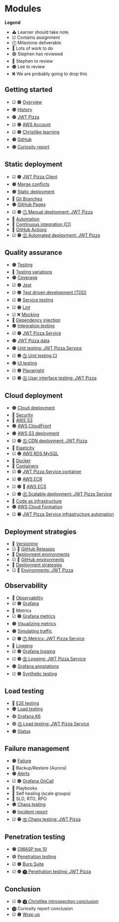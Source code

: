 # Modules

**Legend**

- ⚠️ Learner should take note
- ☑ Contains assignment
- ⓵ Milestone deliverable
- 🚧 Lots of work to do
- 🟢 Stephen has reviewed
- 🔵 Stephen to review
- 🟠 Lee to review
- ❌ We are probably going to drop this

## Getting started

- ☑ 🟠 [Overview](overview/overview.md)
- 🟠 [History](history/history.md)
- 🟠 [JWT Pizza](jwtPizza/jwtPizza.md)
- ☑ 🟠 [AWS Account](awsAccount/awsAccount.md)
- ☑ 🟠 [Christlike learning](christlikeLearning/christlikeLearning.md)
- 🟠 [GitHub](gitHub/gitHub.md)
- 🟠 [Curiosity report](curiosityReport/curiosityReport.md)

## Static deployment

- ☑ 🟠 [JWT Pizza Client](jwtPizzaClient/jwtPizzaClient.md)
- 🟠 [Merge conflicts](mergeConflicts/mergeConflicts.md)
- 🟠 [Static deployment](staticDeployment/staticDeployment.md)
- 🚧 [Git Branches](gitBranches/gitBranches.md)
- 🟠 [GitHub Pages](gitHubPages/gitHubPages.md)
- ☑ 🟠 [⓵ Manual deployment: JWT Pizza](deliverable1ManualDeploy/deliverable1ManualDeploy.md)
- 🚧 [Automation](automation/automation.md)
- 🚧 [Continuous integration (CI)](continuousIntegration/continuousIntegration.md)
- 🚧 [GitHub Actions](gitHubActions/gitHubActions.md)
- ☑ 🟠 [⓶ Automated deployment: JWT Pizza](deliverable2AutomatedDeploy/deliverable2AutomatedDeploy.md)

## Quality assurance

- 🟠 [Testing](testing/testing.md)
- 🚧 [Testing variations](testingVariations/testingVariations.md)
- 🟠 [Coverage](coverage/coverage.md)
- ☑ 🟠 [Jest](jest/jest.md)
- ☑ 🟠 [Test driven development (TDD)](tdd/tdd.md)
- ☑ 🟠 [Service testing](serviceTesting/serviceTesting.md)
- ☑ 🟠 [Lint](lint/lint.md)
- ☑ ❌ [Mocking](mocking/mocking.md)
- 🚧 [Dependency injection](dependencyInjection/dependencyInjection.md)
- 🟠 [Integration testing](integrationTesting/integrationTesting.md)
- ☑ 🟠 [JWT Pizza Service](jwtPizzaService/jwtPizzaService.md)
- 🟠 [JWT Pizza data](jwtPizzaData/jwtPizzaData.md)
- 🟠 [Unit testing: JWT Pizza Service](unitTestingJwtPizzaService/unitTestingJwtPizzaService.md)
- ☑ 🟠 [⓷ Unit testing CI](deliverable3UnitTestingCi/deliverable3UnitTestingCi.md)
- 🟠 [UI testing](uiTesting/uiTesting.md)
- ☑ 🟠 [Playwright](playwright/playwright.md)
- ☑ 🟠 [⓸ User interface testing: JWT Pizza](deliverable4UiTesting/deliverable4UiTesting.md)

## Cloud deployment

- 🟠 [Cloud deployment](cloudDeployment/cloudDeployment.md)
- 🚧 [Security](security/security.md)
- 🚧 [AWS S3](awsS3/awsS3.md)
- 🟠 [AWS CloudFront](awsCloudFront/awsCloudFront.md)
- 🟠 [AWS S3 deployment](awsS3Deployment/awsS3Deployment.md)
- ☑ 🟠 [⓹ CDN deployment: JWT Pizza](deliverable5CdnDeploy/deliverable5CdnDeploy.md)
- 🚧 [Elasticity](elasticity/elasticity.md)
- ☑ 🟠 [AWS RDS MySQL](awsRdsMysql/awsRdsMysql.md)
- 🚧 [Docker](docker/docker.md)
- 🚧 [Containers](containers/containers.md)
- ☑ 🟠 [JWT Pizza Service container](jwtPizzaServiceContainer/jwtPizzaServiceContainer.md)
- ☑ 🟠 [AWS ECR](awsEcr/awsEcr.md)
- ☑ 🟠 🚧 [AWS ECS](awsEcs/awsEcs.md)
- ☑ 🟠 [⓺ Scalable deployment: JWT Pizza Service](deliverable6ScalableDeploy/deliverable6ScalableDeploy.md)
- 🚧 [Code as infrastructure](codeAsInfrastructure/codeAsInfrastructure.md)
- 🟠 [AWS Cloud Formation](awsCloudFormation/awsCloudFormation.md)
- ☑ 🟠 [JWT Pizza Service infrastructure automation](jwtPizzaServiceInfrastructureAutomation/jwtPizzaServiceInfrastructureAutomation.md)

## Deployment strategies

- 🔵 [Versioning](versioning/versioning.md)
- ☑ 🔵 [GitHub Releases](gitHubReleases/gitHubReleases.md)
- 🔵 [Deployment environments](deploymentEnvironments/deploymentEnvironments.md)
- ☑ 🔵 [GitHub environments](gitHubEnvironments/gitHubEnvironments.md)
- 🔵 [Deployment strategies](deploymentStrategies/deploymentStrategies.md)
- ☑ 🚧 [Environments: JWT Pizza](environmentsJwtPizza/environmentsJwtPizza.md)

## Observability

- 🚧 [Observability](observability/observability.md)
- ☑ 🟠 [Grafana](grafana/grafana.md)
- 🚧 Metrics
- ☑ 🟠 [Grafana metrics](grafanaMetrics/grafanaMetrics.md)
- 🟠 [Visualizing metrics](visualizingMetrics/visualizingMetrics.md)
- 🟠 [Simulating traffic](simulatingTraffic/simulatingTraffic.md)
- ☑ 🟠 [⓻ Metrics: JWT Pizza Service](deliverable7Metrics/deliverable7Metrics.md)
- 🚧 [Logging](logging/logging.md)
- ☑ 🟠 [Grafana logging](grafanaLogging/grafanaLogging.md)
- ☑ 🟠 [⓼ Logging: JWT Pizza Service](deliverable8Logging/deliverable8Logging.md)
- 🟠 [Grafana annotations](grafanaAnnotations/grafanaAnnotations.md)
- ☑ 🟠 [Synthetic testing](syntheticTesting/syntheticTesting.md)

## Load testing

- 🚧 [E2E testing](e2eTesting/e2eTesting.md)
- 🟠 [Load testing](loadTesting/loadTesting.md)
- 🟢 [Grafana K6](grafanaK6/grafanaK6.md)
- 🟢 [⓽ Load testing: JWT Pizza Service](deliverable9LoadTesting/deliverable9LoadTesting.md)
- 🟠 [Status](statusReporting/statusReporting.md)

## Failure management

- 🟠 [Failure](failure/failure.md)
- 🚧 Backup/Restore (Aurora)
- 🟠 [Alerts](alerting/alerting.md)
- ☑ 🟠 [Grafana OnCall](grafanaOnCall/grafanaOnCall.md)
- 🚧 Playbooks
- 🚧 Self healing (scale groups)
- 🚧 SLO, RTO, RPO
- 🟠 [Chaos testing](chaosTesting/chaosTesting.md)
- 🟠 [Incident report](incidentReport/incidentReport.md)
- ☑ 🟠 [⓾ Chaos testing: JWT Pizza](deliverable10ChaosTesting/deliverable10ChaosTesting.md)

## Penetration testing

- 🟠 [OWASP top 10](owaspTop10/owaspTop10.md)
- 🟢 [Penetration testing](penetrationTesting/penetrationTesting.md)
- ☑ 🟠 [Burp Suite](burpSuite/burpSuite.md)
- ☑ 🟠 [⓫ Penetration testing: JWT Pizza](deliverable11PenetrationTesting/deliverable11PenetrationTesting.md)

## Conclusion

- ☑ 🟠 [⓬ Christlike introspection conclusion](deliverable11ChristlikeLearning/deliverable11ChristlikeLearning.md)
- ⓭ Curiosity report conclusion
- ☑ 🟠 [Wrap up](wrapUp/wrapUp.md)
